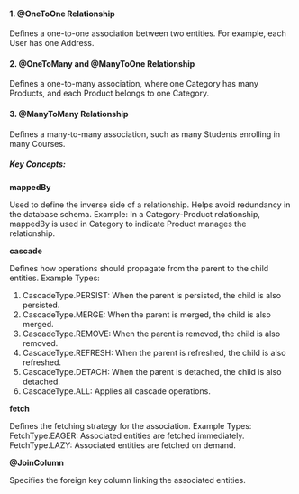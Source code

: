 #### 1. @OneToOne Relationship

Defines a one-to-one association between two entities. For example, each User has one Address.

#### 2. @OneToMany and @ManyToOne Relationship

Defines a one-to-many association, where one Category has many Products, and each Product belongs to one Category.

#### 3. @ManyToMany Relationship

Defines a many-to-many association, such as many Students enrolling in many Courses.

##### Key Concepts:

**mappedBy**

Used to define the inverse side of a relationship.
Helps avoid redundancy in the database schema.
Example: In a Category-Product relationship, mappedBy is used in Category to indicate Product manages the relationship.

**cascade**

Defines how operations should propagate from the parent to the child entities.
Example Types:

1. CascadeType.PERSIST: When the parent is persisted, the child is also persisted.
2. CascadeType.MERGE: When the parent is merged, the child is also merged.
3. CascadeType.REMOVE: When the parent is removed, the child is also removed.
4. CascadeType.REFRESH: When the parent is refreshed, the child is also refreshed.
5. CascadeType.DETACH: When the parent is detached, the child is also detached.
6. CascadeType.ALL: Applies all cascade operations.

**fetch**

Defines the fetching strategy for the association.
Example Types:
FetchType.EAGER: Associated entities are fetched immediately.
FetchType.LAZY: Associated entities are fetched on demand.

**@JoinColumn**

Specifies the foreign key column linking the associated entities.